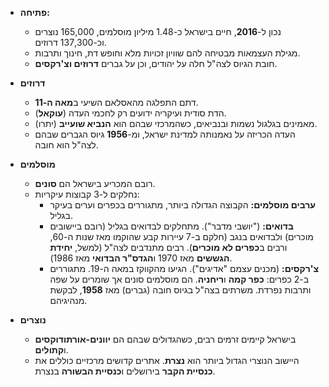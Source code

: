 - **פתיחה:**

  - נכון ל-**2016**, חיים בישראל כ-1.48 מיליון מוסלמים, 165,000 נוצרים וכ-137,300 דרוזים.
  - מגילת העצמאות מבטיחה להם שוויון זכויות מלא וחופש דת, חינוך ותרבות.
  - חובת הגיוס לצה"ל חלה על יהודים, וכן על גברים **דרוזים וצ'רקסים**.

- **דרוזים**

  - דתם התפלגה מהאסלאם השיעי ב**מאה ה-11**.
  - הדת סודית ועיקריה ידועים רק לחכמי העדה (**עוקאל**).
  - מאמינים בגלגול נשמות ובנביאים, כשהמרכזי שבהם הוא **הנביא שועייב** (יתרו).
  - העדה הכריזה על נאמנותה למדינת ישראל, ומ-**1956** גיוס הגברים שבהם לצה"ל הוא חובה.

- **מוסלמים**

  - רובם המכריע בישראל הם **סונים**.
  - נחלקים ל-3 קבוצות עיקריות:
    - **ערבים מוסלמים:** הקבוצה הגדולה ביותר, מתגוררים בכפרים וערים בעיקר בגליל.
    - **בדואים:** ("יושבי מדבר"). מתחלקים לבדואים בגליל (רובם ביישובים מוכרים) ולבדואים בנגב (חלקם ב-7 עיירות קבע שהוקמו מאז שנות ה-60, ורבים ב**כפרים לא מוכרים**). רבים מתנדבים לצה"ל (למשל, **יחידת הגששים** מאז 1970 ו**הגדס"ר הבדואי** מאז 1986).
    - **צ'רקסים:** (מכנים עצמם "אדיגים"). הגיעו מהקווקז במאה ה-19. מתגוררים ב-2 כפרים: **כפר קמה** ו**ריחניה**. הם מוסלמים סונים אך שומרים על שפה ותרבות נפרדת. משרתים בצה"ל בגיוס חובה (גברים) מאז **1958**, לבקשת מנהיגיהם.

- **נוצרים**
  - בישראל קיימים זרמים רבים, כשהגדולים שבהם הם **יוונים-אורתודוקסים** ו**קתולים**.
  - היישוב הנוצרי הגדול ביותר הוא **נצרת**. אתרים קדושים מרכזיים כוללים את **כנסיית הקבר** בירושלים ו**כנסיית הבשורה** בנצרת.
